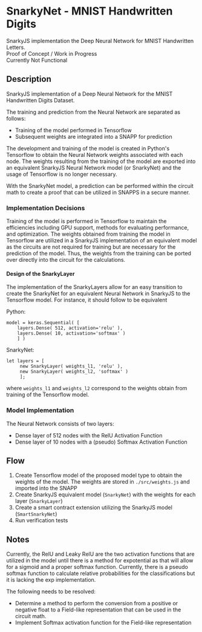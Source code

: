 # SnarkyNet - MNIST Handwritten Digits
SnarkyJS implementation the Deep Neural Network for MNIST Handwritten Letters. <br>
Proof of Concept / Work in Progress <br>
Currently Not Functional

## Description
SnarkyJS implementation of a Deep Neural Network for the MNIST Handwritten Digits Dataset. 

The training and prediction from the Neural Network are separated as follows:
 - Training of the model performed in Tensorflow 
 - Subsequent weights are integrated into a SNAPP for prediction

The development and training of the model is created in Python's Tensorflow to obtain the 
Neural Network weights associated with each node. The weights resulting from the training 
of the model are exported into an equivalent SnarkyJS Neural Network model (or SnarkyNet) 
and the usage of Tensorflow is no longer necessary. 

With the SnarkyNet model, a prediction can be performed within the circuit math to create a
proof that can be utilized in SNAPPS in a secure manner. 

### Implementation Decisions
Training of the model is performed in Tensorflow to maintain the efficiencies including GPU 
support, methods for evaluating performance, and optimization. The weights obtained from 
training the model in Tensorflow are utilized in a SnarkyJS implementation of an equivalent 
model as the circuits are not required for training but are necessary for the prediction of 
the model. Thus, the weights from the training can be ported over directly into the circuit 
for the calculations. 

#### Design of the SnarkyLayer
The implementation of the SnarkyLayers allow for an easy transition to create the SnarkyNet
for an equivalent Neural Network in SnarkyJS to the Tensorflow model. For instance, it should
follow to be equivalent

Python:
```
model = keras.Sequential( [ 
    layers.Dense( 512, activation='relu' ),
    layers.Dense( 10, activation='softmax' )
    ] )
```

SnarkyNet:
```
let layers = [  
     new SnarkyLayer( weights_l1, 'relu' ),
     new SnarkyLayer( weights_l2, 'softmax' ) 
     ];
```

where `weights_l1` and `weights_l2` correspond to the weights obtain from training of the 
Tensorflow model.

### Model Implementation
The Neural Network consists of two layers:
- Dense layer of 512 nodes with the RelU Activation Function
- Dense layer of 10 nodes with a (pseudo) Softmax Activation Function

## Flow
 1. Create Tensorflow model of the proposed model type to obtain the weights of the model.
    The weights are stored in `./src/weights.js` and imported into the SNAPP
 3. Create SnarkyJS equivalent model (`SnarkyNet`) with the weights for each layer (`SnarkyLayer`)
 4. Create a smart contract extension utilizing the SnarkyJS model (`SmartSnarkyNet`)
 5. Run verification tests

## Notes
Currently, the RelU and Leaky RelU are the two activation functions that are utilized in 
the model until there is a method for expotential as that will allow for a sigmoid and a proper
softmax function. Currently, there is a pseudo softmax function to calculate relative probabilities
for the classifications but it is lacking the exp implementation. 

The following needs to be resolved:
 - Determine a method to perform the conversion from a positive or negative float to a Field-like 
 representation that can be used in the circuit math.
 - Implement Softmax activation function for the Field-like representation
